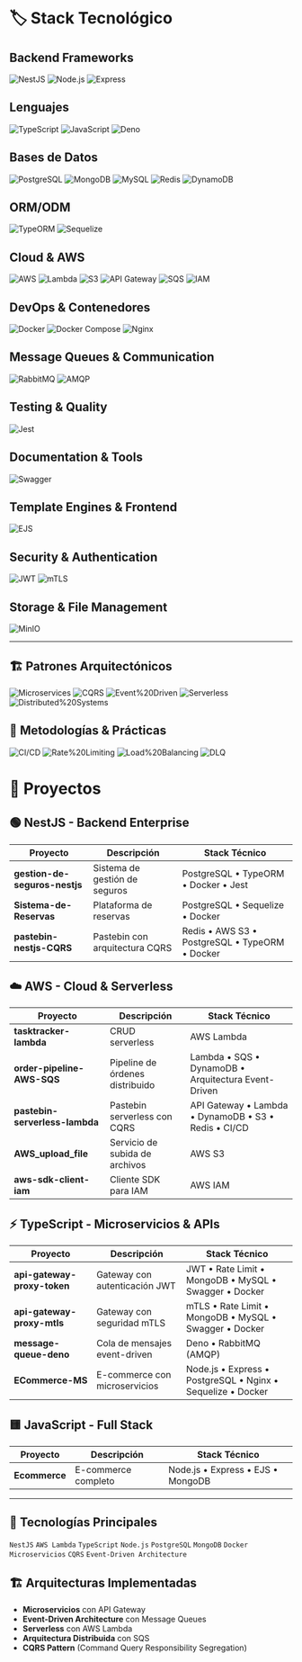 # 🏷️ Stack Tecnológico

## Backend Frameworks
![NestJS](https://img.shields.io/badge/NestJS-E0234E?style=for-the-badge&logo=nestjs&logoColor=white)
![Node.js](https://img.shields.io/badge/Node.js-339933?style=for-the-badge&logo=nodedotjs&logoColor=white)
![Express](https://img.shields.io/badge/Express-000000?style=for-the-badge&logo=express&logoColor=white)

## Lenguajes
![TypeScript](https://img.shields.io/badge/TypeScript-3178C6?style=for-the-badge&logo=typescript&logoColor=white)
![JavaScript](https://img.shields.io/badge/JavaScript-F7DF1E?style=for-the-badge&logo=javascript&logoColor=black)
![Deno](https://img.shields.io/badge/Deno-000000?style=for-the-badge&logo=deno&logoColor=white)

## Bases de Datos
![PostgreSQL](https://img.shields.io/badge/PostgreSQL-4169E1?style=for-the-badge&logo=postgresql&logoColor=white)
![MongoDB](https://img.shields.io/badge/MongoDB-47A248?style=for-the-badge&logo=mongodb&logoColor=white)
![MySQL](https://img.shields.io/badge/MySQL-4479A1?style=for-the-badge&logo=mysql&logoColor=white)
![Redis](https://img.shields.io/badge/Redis-DC382D?style=for-the-badge&logo=redis&logoColor=white)
![DynamoDB](https://img.shields.io/badge/DynamoDB-4053D6?style=for-the-badge&logo=amazondynamodb&logoColor=white)

## ORM/ODM
![TypeORM](https://img.shields.io/badge/TypeORM-FE0803?style=for-the-badge&logo=typeorm&logoColor=white)
![Sequelize](https://img.shields.io/badge/Sequelize-52B0E7?style=for-the-badge&logo=sequelize&logoColor=white)

## Cloud & AWS
![AWS](https://img.shields.io/badge/AWS-FF9900?style=for-the-badge&logo=amazonaws&logoColor=white)
![Lambda](https://img.shields.io/badge/Lambda-FF9900?style=for-the-badge&logo=awslambda&logoColor=white)
![S3](https://img.shields.io/badge/S3-569A31?style=for-the-badge&logo=amazons3&logoColor=white)
![API Gateway](https://img.shields.io/badge/API%20Gateway-FF4F8B?style=for-the-badge&logo=amazonapigateway&logoColor=white)
![SQS](https://img.shields.io/badge/SQS-FF4F8B?style=for-the-badge&logo=amazonsqs&logoColor=white)
![IAM](https://img.shields.io/badge/IAM-DD344C?style=for-the-badge&logo=amazoniam&logoColor=white)

## DevOps & Contenedores
![Docker](https://img.shields.io/badge/Docker-2496ED?style=for-the-badge&logo=docker&logoColor=white)
![Docker Compose](https://img.shields.io/badge/Docker%20Compose-2496ED?style=for-the-badge&logo=docker&logoColor=white)
![Nginx](https://img.shields.io/badge/Nginx-009639?style=for-the-badge&logo=nginx&logoColor=white)

## Message Queues & Communication
![RabbitMQ](https://img.shields.io/badge/RabbitMQ-FF6600?style=for-the-badge&logo=rabbitmq&logoColor=white)
![AMQP](https://img.shields.io/badge/AMQP-FF6600?style=for-the-badge&logo=rabbitmq&logoColor=white)

## Testing & Quality
![Jest](https://img.shields.io/badge/Jest-C21325?style=for-the-badge&logo=jest&logoColor=white)

## Documentation & Tools
![Swagger](https://img.shields.io/badge/Swagger-85EA2D?style=for-the-badge&logo=swagger&logoColor=black)

## Template Engines & Frontend
![EJS](https://img.shields.io/badge/EJS-B4CA65?style=for-the-badge&logo=ejs&logoColor=black)

## Security & Authentication
![JWT](https://img.shields.io/badge/JWT-000000?style=for-the-badge&logo=jsonwebtokens&logoColor=white)
![mTLS](https://img.shields.io/badge/mTLS-FF6B6B?style=for-the-badge&logoColor=white)

## Storage & File Management
![MinIO](https://img.shields.io/badge/MinIO-C72E49?style=for-the-badge&logo=minio&logoColor=white)

---

## 🏗️ Patrones Arquitectónicos

![Microservices](https://img.shields.io/badge/Microservices-1976D2?style=for-the-badge&logoColor=white)
![CQRS](https://img.shields.io/badge/CQRS-4CAF50?style=for-the-badge&logoColor=white)
![Event%20Driven](https://img.shields.io/badge/Event%20Driven-FF5722?style=for-the-badge&logoColor=white)
![Serverless](https://img.shields.io/badge/Serverless-FD5750?style=for-the-badge&logoColor=white)
![Distributed%20Systems](https://img.shields.io/badge/Distributed%20Systems-9C27B0?style=for-the-badge&logoColor=white)

## 🔧 Metodologías & Prácticas

![CI/CD](https://img.shields.io/badge/CI%2FCD-2088FF?style=for-the-badge&logoColor=white)
![Rate%20Limiting](https://img.shields.io/badge/Rate%20Limiting-FF9800?style=for-the-badge&logoColor=white)
![Load%20Balancing](https://img.shields.io/badge/Load%20Balancing-795548?style=for-the-badge&logoColor=white)
![DLQ](https://img.shields.io/badge/Dead%20Letter%20Queue-E91E63?style=for-the-badge&logoColor=white)

# 💼 Proyectos

## 🟢 **NestJS** - Backend Enterprise

| Proyecto | Descripción | Stack Técnico |
|----------|-------------|---------------|
| **gestion-de-seguros-nestjs** | Sistema de gestión de seguros | PostgreSQL • TypeORM • Docker • Jest |
| **Sistema-de-Reservas** | Plataforma de reservas | PostgreSQL • Sequelize • Docker |
| **pastebin-nestjs-CQRS** | Pastebin con arquitectura CQRS | Redis • AWS S3 • PostgreSQL • TypeORM • Docker |

## ☁️ **AWS** - Cloud & Serverless

| Proyecto | Descripción | Stack Técnico |
|----------|-------------|---------------|
| **tasktracker-lambda** | CRUD serverless | AWS Lambda |
| **order-pipeline-AWS-SQS** | Pipeline de órdenes distribuido | Lambda • SQS • DynamoDB • Arquitectura Event-Driven |
| **pastebin-serverless-lambda** | Pastebin serverless con CQRS | API Gateway • Lambda • DynamoDB • S3 • Redis • CI/CD |
| **AWS_upload_file** | Servicio de subida de archivos | AWS S3 |
| **aws-sdk-client-iam** | Cliente SDK para IAM | AWS IAM |

## ⚡ **TypeScript** - Microservicios & APIs

| Proyecto | Descripción | Stack Técnico |
|----------|-------------|---------------|
| **api-gateway-proxy-token** | Gateway con autenticación JWT | JWT • Rate Limit • MongoDB • MySQL • Swagger • Docker |
| **api-gateway-proxy-mtls** | Gateway con seguridad mTLS | mTLS • Rate Limit • MongoDB • MySQL • Swagger • Docker |
| **message-queue-deno** | Cola de mensajes event-driven | Deno • RabbitMQ (AMQP) |
| **ECommerce-MS** | E-commerce con microservicios | Node.js • Express • PostgreSQL • Nginx • Sequelize • Docker |

## 🟨 **JavaScript** - Full Stack

| Proyecto | Descripción | Stack Técnico |
|----------|-------------|---------------|
| **Ecommerce** | E-commerce completo | Node.js • Express • EJS • MongoDB |

---

## 🔧 **Tecnologías Principales**
`NestJS` `AWS Lambda` `TypeScript` `Node.js` `PostgreSQL` `MongoDB` `Docker` `Microservicios` `CQRS` `Event-Driven Architecture`

## 🏗️ **Arquitecturas Implementadas**
- **Microservicios** con API Gateway
- **Event-Driven Architecture** con Message Queues
- **Serverless** con AWS Lambda
- **Arquitectura Distribuida** con SQS
- **CQRS Pattern** (Command Query Responsibility Segregation)
